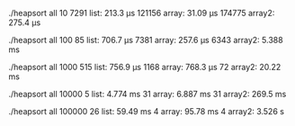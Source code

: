 ./heapsort all 10
7291
list: 213.3 μs
121156
array: 31.09 μs
174775
array2: 275.4 μs

./heapsort all 100
85
list: 706.7 μs
7381
array: 257.6 μs
6343
array2: 5.388 ms

./heapsort all 1000
515
list: 756.9 μs
1168
array: 768.3 μs
72
array2: 20.22 ms

./heapsort all 10000
5
list: 4.774 ms
31
array: 6.887 ms
31
array2: 269.5 ms

./heapsort all 100000
26
list: 59.49 ms
4
array: 95.78 ms
4
array2: 3.526 s

